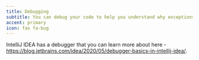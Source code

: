 ```yaml
---
title: Debugging
subtitle: You can debug your code to help you understand why exceptions are occurring. 
accent: primary
icon: fas fa-bug
---
```


IntelliJ IDEA has a debugger that you can learn more about here - https://blog.jetbrains.com/idea/2020/05/debugger-basics-in-intellij-idea/. 
